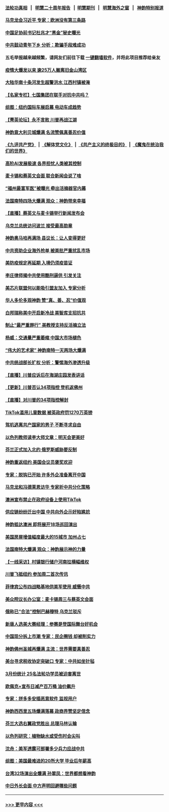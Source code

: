 #### [法轮功真相](https://github.com/gfw-breaker/truth/blob/master/README.md?t=0) &nbsp;&nbsp;|&nbsp;&nbsp; [明慧二十周年报告](https://github.com/gfw-breaker/mh-reports/blob/master/README.md?t=0) &nbsp;&nbsp;|&nbsp;&nbsp;[明慧期刊](https://github.com/gfw-breaker/mh-qikan) &nbsp;&nbsp;|&nbsp;&nbsp; [明慧海外之窗](https://github.com/gfw-breaker/mh-news/blob/master/README.md?t=0) &nbsp;&nbsp;|&nbsp;&nbsp; [神韵特别报道](https://github.com/gfw-breaker/mh-news/blob/master/shenyun.md?t=0)
#### [马克龙会习近平 专家：欧洲没有第三条路](../pages/nf4514/n13966472.md?t=04070343) 
#### [中国足协前书记杜兆才“黑金”秘史曝光](../pages/nf4514/n13966355.md?t=04070343) 
#### [中共鼓动青年下乡 分析：欺骗手段难成功](../pages/nf4514/n13966476.md?t=04070343) 
#### 五毛举报越来越频繁，请网友们前往下载 [一键翻墙软件](https://github.com/gfw-breaker/ssr-accounts)，并将此项目推荐给亲友
#### [疫情大爆发以来 逾25万人搬离旧金山湾区](../pages/nf4514/n13966443.md?t=04070343) 
#### [大陆华南十条河发生超警洪水 江西村镇被淹](../pages/nf4514/n13966107.md?t=04070343) 
#### [【名家专栏】七国集团在联手对抗中共吗？](../pages/nf4514/n13965757.md?t=04070343) 
#### [组图：纽约国际车展启幕 电动车成趋势](../pages/nf4514/n13966036.md?t=04070343) 
#### [【菁英论坛】永不言败 川普再战江湖](../pages/nf4514/n13965910.md?t=04070343) 
#### [神韵意大利贝城爆满 名流赞佩真善忍价值](../pages/nf4514/n13966097.md?t=04070343) 
#### [《九评共产党》](https://github.com/begood0513/9ping.md/blob/master/README.md) &nbsp;|&nbsp; [《解体党文化》](../../../../jtdwh.md/blob/master/README.md)  &nbsp;|&nbsp; [《共产主义的终极目的》](../../../../gczydzjmd.md/blob/master/README.md) &nbsp;|&nbsp; [《魔鬼在统治我们的世界》](../../../../mgztzwmdsj.md/blob/master/README.md) 
#### [高阶AI发展极速 各界担忧人类被其控制](../pages/nf4514/n13965972.md?t=04070343) 
#### [麦卡锡和蔡英文会面 联合新闻会说了啥](../pages/nf4514/n13965838.md?t=04070343) 
#### [“福州最富军医”被曝光 牵出活摘器官内幕](../pages/nf4514/n13964616.md?t=04070343) 
#### [法国南特四场大爆满 观众：神韵带来幸福](../pages/nf4514/n13966005.md?t=04070343) 
#### [【直播】蔡英文与麦卡锡举行新闻发布会](../pages/nf4514/n13965810.md?t=04070343) 
#### [乌克兰总统访问波兰 接受最高勋章](../pages/nf4514/n13965722.md?t=04070343) 
#### [神韵奥马哈再满场 县议长：让人变得更好](../pages/nf4514/n13965732.md?t=04070343) 
#### [中共资助企业海外抢单 被美批严重扰乱市场](../pages/nf4514/n13965668.md?t=04070343) 
#### [美防疫规定再延期 入境仍须疫苗证](../pages/nf4514/n13965330.md?t=04070343) 
#### [李庄律师揭中共使用酷刑逼供 引发关注](../pages/nf4514/n13965359.md?t=04070343) 
#### [美芯片联盟何以能吸引盟友加入 专家分析](../pages/nf4514/n13965611.md?t=04070343) 
#### [华人多伦多观神韵 赞“真、善、忍”价值观](../pages/nf4514/n13965590.md?t=04070343) 
#### [白邦瑞称美中开启新冷战 美智库支招抗共](../pages/nf4514/n13964784.md?t=04070343) 
#### [制止“最严重罪行” 美教授支持反活摘立法](../pages/nf4514/n13965248.md?t=04070343) 
#### [杨威：交通量严重萎缩 中国大市场褪色](../pages/nf4514/n13965380.md?t=04070343) 
#### [“伟大的艺术家” 神韵南特一天两场大爆满](../pages/nf4514/n13965535.md?t=04070343) 
#### [中共统战部长扩权 分析：警惕海外渗透升级](../pages/nf4514/n13965227.md?t=04070343) 
#### [【直播】川普应诉后在海湖庄园发表讲话](../pages/nf4514/n13965319.md?t=04070343) 
#### [【更新】川普否认34项指控 登机返佛州](../pages/nf4514/n13964764.md?t=04070343) 
#### [【直播】对川普的34项指控解封](../pages/nf4514/n13964592.md?t=04070343) 
#### [TikTok滥用儿童数据 被英政府罚1270万英镑](../pages/nf4514/n13965178.md?t=04070343) 
#### [驾机逃离共产国家的男子 不断寻求自由](../pages/nf4514/n13963865.md?t=04070343) 
#### [以色列教师读李大师文章：明天会更美好](../pages/nf4514/n13964001.md?t=04070343) 
#### [芬兰正式加入北约 俄罗斯威胁要反制](../pages/nf4514/n13965111.md?t=04070343) 
#### [神韵重返纽约 美国会议员褒奖欢迎](../pages/nf4514/n13964581.md?t=04070343) 
#### [专家：脱钩已开始 许多外企准备离开中国](../pages/nf4514/n13964954.md?t=04070343) 
#### [马克龙和冯德莱恩访华 专家析中共分化策略](../pages/nf4514/n13965002.md?t=04070343) 
#### [澳洲宣布禁止在政府设备上使用TikTok](../pages/nf4514/n13964721.md?t=04070343) 
#### [供应链纷纷迁出中国 中共向外企示好陷尴尬](../pages/nf4514/n13964766.md?t=04070343) 
#### [神韵抵达澳洲 即将展开18场巡回演出](../pages/nf4514/n13963216.md?t=04070343) 
#### [美国房屋增值幅度最大的15城市 加州占七](../pages/nf4514/n13964649.md?t=04070343) 
#### [法国南特大爆满 观众：神韵展示神的力量](../pages/nf4514/n13964825.md?t=04070343) 
#### [【一线采访】村镇银行储户河南拉横幅维权](../pages/nf4514/n13964555.md?t=04070343) 
#### [川普飞抵纽约 参加周二首次传讯](../pages/nf4514/n13964587.md?t=04070343) 
#### [菲律宾公布四战略基地供美军使用 威慑中共](../pages/nf4514/n13964537.md?t=04070343) 
#### [美众院议长办公室：麦卡锡周三与蔡英文会面](../pages/nf4514/n13964550.md?t=04070343) 
#### [俄称已“合法”控制巴赫穆特 乌克兰驳斥](../pages/nf4514/n13964411.md?t=04070343) 
#### [新唐人选美大赛经理：参赛是登国际舞台好机会](../pages/nf4514/n13964324.md?t=04070343) 
#### [中国现分拆上市潮 专家：民企圈钱 却被削实力](../pages/nf4514/n13964320.md?t=04070343) 
#### [神韵佛州圣城再爆满 主流：世界需要真善忍](../pages/nf4514/n13964277.md?t=04070343) 
#### [美台寻求税收协定突破口 专家：中共如坐针毡](../pages/nf4514/n13964095.md?t=04070343) 
#### [3月份统计 25名法轮功学员被迫害离世](../pages/nf4514/n13963851.md?t=04070343) 
#### [欧佩克+宣布日减产百万桶 油价飙升](../pages/nf4514/n13964313.md?t=04070343) 
#### [专家：拼多多安插恶意软件 监视用户](../pages/nf4514/n13964272.md?t=04070343) 
#### [神韵西西里五场爆满落幕 政商界赞坚定信念](../pages/nf4514/n13964311.md?t=04070343) 
#### [芬兰大选右翼政党胜出 总理马林认输](../pages/nf4514/n13964030.md?t=04070343) 
#### [以色列研究：植物缺水或受伤时会尖叫](../pages/nf4514/n13964252.md?t=04070343) 
#### [沈舟：美军透露可部署多少兵力应战中共](../pages/nf4514/n13964067.md?t=04070343) 
#### [组图：美国最难进的20所大学 毕业后年薪高](../pages/nf4514/n13959851.md?t=04070343) 
#### [台湾32场演出全爆满 孙翠凤：世界都想看神韵](../pages/nf4514/n13963999.md?t=04070343) 
#### [中日外长会面 中方声明回避哪些问题](../pages/nf4514/n13963926.md?t=04070343) 

----
#### [ >>> 更早内容 <<< ](../indexes/nf4514-earlier.md)
